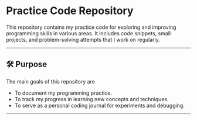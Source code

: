 # Practice Code Repository

This repository contains my practice code for exploring and improving programming skills in various areas. It includes code snippets, small projects, and problem-solving attempts that I work on regularly.

---

## 🛠️ Purpose

The main goals of this repository are
- To document my programming practice.
- To track my progress in learning new concepts and techniques.
- To serve as a personal coding journal for experiments and debugging.

---


